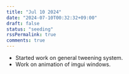 ```yaml
---
title: "Jul 10 2024"
date: "2024-07-10T00:32:32+09:00"
draft: false
status: "seeding"
rssPermalink: true
comments: true
---
```

- Started work on general tweening system.
- Work on animation of imgui windows.